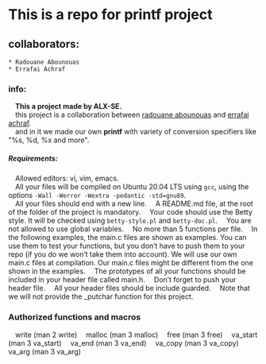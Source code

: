 # This is a repo for printf project

## collaborators:
	* Radouane Abounouas
	* Errafai Achraf

### info:
&emsp;**This a project made by ALX-SE.**  
&emsp;this project is a collaboration between [radouane abounouas](https://github.com/RadouaneAbn) and [errafai achraf](https://github.com/Errafai).  
&emsp;and in it we made our own **printf** with variety of conversion specifiers like "%s, %d, %x and more".  

##### Requirements:

&emsp;Allowed editors: vi, vim, emacs.  
&emsp;All your files will be compiled on Ubuntu 20.04 LTS using `gcc`, using the options `-Wall -Werror -Wextra -pedantic -std=gnu89`.  
&emsp;All your files should end with a new line.
&emsp;A README.md file, at the root of the folder of the project is mandatory.
&emsp;Your code should use the Betty style. It will be checked using `betty-style.pl` and `betty-doc.pl`.
&emsp;You are not allowed to use global variables.
&emsp;No more than 5 functions per file.
&emsp;In the following examples, the main.c files are shown as examples. You can use them to test your functions, but you don’t have to push them to your repo (if you do we won’t take them into account). We will use our own main.c files at compilation. Our main.c files might be different from the one shown in the examples.
&emsp;The prototypes of all your functions should be included in your header file called main.h.
&emsp;Don’t forget to push your header file.
&emsp;All your header files should be include guarded.
&emsp;Note that we will not provide the _putchar function for this project.


### Authorized functions and macros

&emsp;write (man 2 write)
&emsp;malloc (man 3 malloc)
&emsp;free (man 3 free)
&emsp;va_start (man 3 va_start)
&emsp;va_end (man 3 va_end)
&emsp;va_copy (man 3 va_copy)
&emsp;va_arg (man 3 va_arg)

